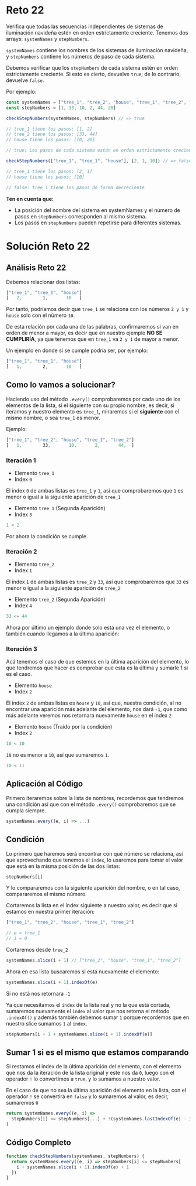 # Reto 22

Verifica que todas las secuencias independientes de sistemas de iluminación navideña estén en orden estrictamente creciente. Tenemos dos arrays: `systemNames` y `stepNumbers`.

`systemNames` contiene los nombres de los sistemas de iluminación navideña, y `stepNumbers` contiene los números de paso de cada sistema.

Debemos verificar que los `stepNumbers` de cada sistema estén en orden estrictamente creciente. Si esto es cierto, devuelve `true`; de lo contrario, devuelve `false`.

Por ejemplo:

```js
const systemNames = ["tree_1", "tree_2", "house", "tree_1", "tree_2", "house"]
const stepNumbers = [1, 33, 10, 2, 44, 20]

checkStepNumbers(systemNames, stepNumbers) // => true

// tree_1 tiene los pasos: [1, 2]
// tree_2 tiene los pasos: [33, 44]
// house tiene los pasos: [10, 20]

// true: Los pasos de cada sistema están en orden estrictamente creciente

checkStepNumbers(["tree_1", "tree_1", "house"], [2, 1, 10]) // => false

// tree_1 tiene los pasos: [2, 1]
// house tiene los pasos: [10]

// false: tree_1 tiene los pasos de forma decreciente
```

**Ten en cuenta que:**

- La posición del nombre del sistema en systemNames y el número de pasos en `stepNumbers` corresponden al mismo sistema.
- Los pasos en `stepNumbers` pueden repetirse para diferentes sistemas.

# Solución Reto 22

## Análisis Reto 22

Debemos relacionar dos listas:

```js
["tree_1", "tree_1", "house"]
[   2,        1,       10   ]
```

Por tanto, podríamos decir que `tree_1` se relaciona con los números `2 y 1` y `house` solo con el número `10`.  

De esta relación por cada una de las palabras, confirmaremos si van en orden de menor a mayor, es decir que en nuestro ejemplo **NO SE CUMPLIRÍA**, ya que tenemos que en `tree_1` va `2 y 1` de mayor a menor.

Un ejemplo en donde si se cumple podría ser, por ejemplo:

```js
["tree_1", "tree_1", "house"]
[   1,        2,       10   ]
```

## Como lo vamos a solucionar?

Haciendo uso del método `.every()` comprobaremos por cada uno de los elementos de la lista, si el siguiente con su propio nombre, es decir, si iteramos y nuestro elemento es `tree_1`, miraremos si el **siguiente** con el mismo nombre, o sea `tree_1` es menor.

Ejemplo: 

```js
["tree_1", "tree_2", "house", "tree_1", "tree_2"]
[   1,        33,       10,       2,       44,  ]
```

### Iteración 1

* Elemento `tree_1`
* Index `0`

El index `0` de ambas listas es `tree_1` y `1`, así que comprobaremos que `1` es menor o igual a la siguiente aparición de `tree_1`

* Elemento `tree_1` (Segunda Aparición)
* Index `3`

```js
1 < 2
```

Por ahora la condición se cumple.

### Iteración 2

* Elemento `tree_2`
* Index `1`

El index `1` de ambas listas es `tree_2` y `33`, así que comprobaremos que `33` es menor o igual a la siguiente aparición de `tree_2`

* Elemento `tree_2` (Segunda Aparición)
* Index `4`

```js
33 <= 44
```

Ahora por último un ejemplo donde solo está una vez el elemento, o también cuando llegamos a la última aparición:

### Iteración 3

Acá tenemos el caso de que estemos en la última aparición del elemento, lo que tendremos que hacer es comprobar que esta es la última y sumarle 1 si es el caso.

* Elemento `house`
* Index `2`

El index `2` de ambas listas es `house` y `10`, así que, nuestra condición, al no encontrar una aparición más adelante del elemento, nos dará `-1`, que como más adelante veremos nos retornara nuevamente `house` en el index `2`

* Elemento `house` (Traído por la condición)
* Index `2`

```js
10 < 10
```

`10` no es menor a `10`, así que sumaremos `1`.

```js
10 < 11
```

## Aplicación al Código

Primero iteraremos sobre la lista de nombres, recordemos que tendremos una condición así que con el método `.every()` comprobaremos que se cumpla siempre.

```js
systemNames.every((e, i) => ...)
```

## Condición

Lo primero que haremos será encontrar con qué número se relaciona, así que aprovechando que tenemos el `index`, lo usaremos para tomar el valor que está en la misma posición de las dos listas:

```js
stepNumbers[i]
```

Y lo compararemos con la siguiente aparición del nombre, o en tal caso, compararemos el mismo número.

Cortaremos la lista en el index siguiente a nuestro valor, es decir que si estamos en nuestra primer iteración:

```js
["tree_1", "tree_2", "house", "tree_1", "tree_2"]

// e = tree_1
// i = 0
```

Cortaremos desde `tree_2`

```js
systemNames.slice(i + 1) // ["tree_2", "house", "tree_1", "tree_2"]
```

Ahora en esa lista buscaremos si está nuevamente el elemento:

```js
systemNames.slice(i + 1).indexOf(e)
```

Si no está nos retornara `-1`

Ya que necesitamos el `index` de la lista real y no la que está cortada, sumaremos nuevamente el `index` al valor que nos retorna el método `.indexOf()` y además también debemos sumar `1` porque recordemos que en nuestro slice sumamos `1` al `index`.

```js
stepNumbers[i + 1 + systemNames.slice(i + 1).indexOf(e)]
```

## Sumar 1 si es el mismo que estamos comparando

Si restamos el index de la última aparición del elemento, con el elemento que nos da la iteración de la lista original y este nos da `0`, luego con el operador `!` lo convertimos a `true`, y lo sumamos a nuestro valor.

En el caso de que no sea la última aparición del elemento en la lista, con el operador `!` se convertirá en `false` y lo sumaremos al valor, es decir, sumaremos `0`

```js
return systemNames.every((e, i) => 
  stepNumbers[i] <= stepNumbers[...] + !(systemNames.lastIndexOf(e) - i)
)
```

## Código Completo

```js
function checkStepNumbers(systemNames, stepNumbers) {
  return systemNames.every((e, i) => stepNumbers[i] <= stepNumbers[
    i + systemNames.slice(i + 1).indexOf(e) + 1
  ])
}
```